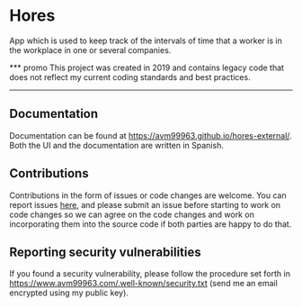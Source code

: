 # Hores
App which is used to keep track of the intervals of time that a worker is in the
workplace in one or several companies.

*** promo
This project was created in 2019 and contains legacy code that does not reflect
my current coding standards and best practices.
***

## Documentation
Documentation can be found at https://avm99963.github.io/hores-external/. Both
the UI and the documentation are written in Spanish.

## Contributions
Contributions in the form of issues or code changes are welcome. You can report
issues [here][1], and please submit an issue before starting to work on code
changes so we can agree on the code changes and work on incorporating them into
the source code if both parties are happy to do that.

## Reporting security vulnerabilities
If you found a security vulnerability, please follow the procedure set forth in
https://www.avm99963.com/.well-known/security.txt (send me an email encrypted
using my public key).

[1]: https://bugs.avm99963.com/p/hores/issues/entry
